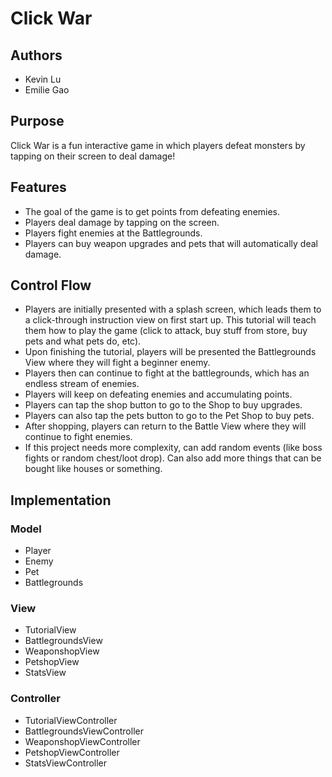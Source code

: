 # Click War

## Authors
* Kevin Lu
* Emilie Gao

## Purpose
Click War is a fun interactive game in which players defeat monsters by tapping on their screen to deal damage!

## Features
* The goal of the game is to get points from defeating enemies.
* Players deal damage by tapping on the screen.
* Players fight enemies at the Battlegrounds.
* Players can buy weapon upgrades and pets that will automatically deal damage.

## Control Flow
* Players are initially presented with a splash screen, which leads them to a click-through instruction view on first start up. This tutorial will teach them how to play the game (click to attack, buy stuff from store, buy pets and what pets do, etc).
* Upon finishing the tutorial, players will be presented the Battlegrounds View where they will fight a beginner enemy. 
* Players then can continue to fight at the battlegrounds, which has an endless stream of enemies.
* Players will keep on defeating enemies and accumulating points.
* Players can tap the shop button to go to the Shop to buy upgrades.
* Players can also tap the pets button to go to the Pet Shop to buy pets.
* After shopping, players can return to the Battle View where they will continue to fight enemies.
* If this project needs more complexity, can add random events (like boss fights or random chest/loot drop). Can also add more things that can be bought like houses or something.

## Implementation

### Model
* Player
* Enemy
* Pet
* Battlegrounds

### View
* TutorialView
* BattlegroundsView
* WeaponshopView
* PetshopView
* StatsView

### Controller
* TutorialViewController
* BattlegroundsViewController
* WeaponshopViewController
* PetshopViewController
* StatsViewController